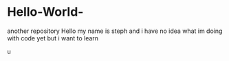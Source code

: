 # Hello-World-
another repository 
Hello 
my name is steph and i have no idea what im doing with code yet
but i want to learn 


u
